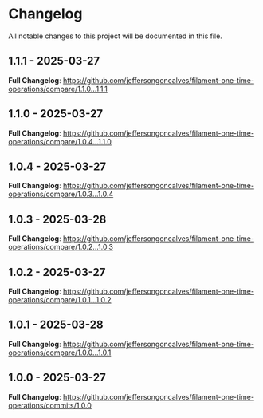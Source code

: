 # Changelog

All notable changes to this project will be documented in this file.

## 1.1.1 - 2025-03-27

**Full Changelog**: https://github.com/jeffersongoncalves/filament-one-time-operations/compare/1.1.0...1.1.1

## 1.1.0 - 2025-03-27

**Full Changelog**: https://github.com/jeffersongoncalves/filament-one-time-operations/compare/1.0.4...1.1.0

## 1.0.4 - 2025-03-27

**Full Changelog**: https://github.com/jeffersongoncalves/filament-one-time-operations/compare/1.0.3...1.0.4

## 1.0.3 - 2025-03-28

**Full Changelog**: https://github.com/jeffersongoncalves/filament-one-time-operations/compare/1.0.2...1.0.3

## 1.0.2 - 2025-03-27

**Full Changelog**: https://github.com/jeffersongoncalves/filament-one-time-operations/compare/1.0.1...1.0.2

## 1.0.1 - 2025-03-28

**Full Changelog**: https://github.com/jeffersongoncalves/filament-one-time-operations/compare/1.0.0...1.0.1

## 1.0.0 - 2025-03-27

**Full Changelog**: https://github.com/jeffersongoncalves/filament-one-time-operations/commits/1.0.0
